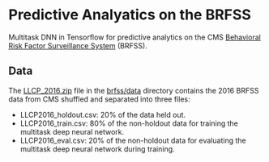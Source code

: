 # Predictive Analyatics on the BRFSS

Multitask DNN in Tensorflow for predictive analytics on the CMS [Behavioral Risk Factor Surveillance System](https://www.cdc.gov/brfss/index.html) (BRFSS).

## Data

The [LLCP_2016.zip](brfss/data/LLCP_2016.zip) file in the [brfss/data](brfss/data) directory contains the 2016 BRFSS data from 
CMS shuffled and separated into three files:

* LLCP2016_holdout.csv: 20% of the data held out.
* LLCP2016_train.csv: 80% of the non-holdout data for training the multitask deep neural network.
* LLCP2016_eval.csv: 20% of the non-holdout data for evaluating the multitask deep neural network during training.
